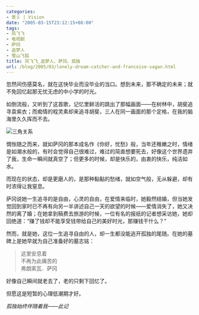 ```yaml
---
categories:
- 景彡 | Vision
date: "2005-03-15T23:12:15+08:00"
tags:
- 凤飞飞
- 电视剧
- 萨冈
- 追梦人
- 雪山飞狐
title: 风飞飞_追梦人、萨冈、孤独
url: /blog/2005/03/lonely-dream-catcher-and-francoise-sagan.html
---
```

忽然间伤感莫名，就在这快毕业而没毕业的当口。想到未来，那不确定的未来；就不免回忆起那无忧无虑的中小学的时光。

如倒流般，又听到了这首歌，记忆里鲜活的跳出了那幅画面——在树林中，胡斐追寻袁紫衣；而痴情的程灵素却来追寻胡斐，三人在同一画面的那个定格，在我的脑海里久久挥而不去。

<span class="center">![三角关系][1]</span>

惆怅随之而来，就如萨冈的那本成名作《你好，忧愁》般，当年还稚嫩之时，情绪是如潮水般的，有时会觉得自己很难过，难过的简直想要死去，好像这个世界遗弃了我，生命一瞬间就真空了；但更多的时候，却是快乐的，由衷的快乐，纯洁如水。

而现在的状态，却是更磨人的，是那种黏黏的愁绪，就如空气般，无从躲避，却有时浓得让我窒息。
<!--more-->

萨冈说她一生追寻的是自由，心灵的自由，在爱情来临时，她毅然结婚，但当她发觉回到家时已不再有向另一半讲述自己一天的欲望的时候——爱情消失了，她又决然的离了婚；在她拿到稿费去旅游的时候，一位有名的报纸的记者想采访她，她却回绝道：“赚了钱却不能享受钱带给自己的美好时光，那赚钱干什么？”

然而，就是她，这位一生追寻自由的人，却一生都没能逃开孤独的尾随。在她的墓碑上是她早就为自己准备好的墓志铭：

> 这里安息着  
> 不再为此痛苦的  
> 弗朗索瓦．萨冈

好像自己瞬间就老去了，老的只剩下回忆了。

但愿这是短暂的心理低潮期才好。

*孤独始终伴随着我——此记*

  [1]: /images/sanjiao.jpg "雪山飞狐-三角关系"
